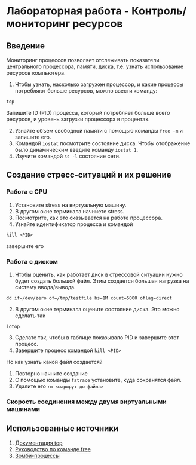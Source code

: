 # Лабораторная работа - Контроль/мониторинг ресурсов
## Введение
Мониторинг процессов позволяет отслеживать показатели центрального процессора, памяти, диска, т.е. узнать использование ресурсов компьютера.

1. Чтобы узнать, насколько загружен процессор, и какие процессы потребляют больше ресурсов, можно ввести команду:
```
top
```
Запишите ID (PID) процесса, который потребляет больше всего ресурсов, и уровень загрузки процессора в процентах.

2. Узнайте объем свободной памяти с помощью команды ```free -m``` и запишите его.
3. Командой ```iostat``` посмотрите состояние диска. Чтобы отображение было динамическим введите команду ```iostat 1```.
4. Изучите командой ```ss -l``` состояние сети.

## Создание стресс-ситуаций и их решение
### Работа с CPU
1. Установите stress на виртуальную машину.
2. В другом окне терминала начниете stress.
3. Посмотрите, как это сказывается на работе процессора.
4. Узнайте идентификатор процесса и командой 
```
kill <PID>
```
завершите его

### Работа с диском
1. Чтобы оценить, как работает диск в стрессовой ситуации нужно будет создать большой файл. Этим создается большая нагрузка на систему ввода/вывода.
```
dd if=/dev/zero of=/tmp/testfile bs=1M count=5000 oflag=direct
```
2. В другом окне терминала оцените состояние диска. Это можно сделать так
```
iotop
```
3. Сделате так, чтобы в таблице показывало PID и завершите этот процесс.
4. Завершите процесс командой ```kill <PID>```

Но как узнать какой файл создается?
1. Повторно начните создание
2. C помощью команды ```fatrace``` установите, куда сохранятся файл.
3. Удалите его ```rm <маршрут до файла>```

### Скорость соединения между двумя виртуальными машинами

## Использованные источники
1. [Документация top](https://man7.org/linux/man-pages/man1/top.1.html)
2. [Руководство по команде free](https://man7.org/linux/man-pages/man1/free.1.html)
3. [Зомби-процессы](https://itsecforu.ru/2021/11/11/%f0%9f%a7%9f-%d0%ba%d0%b0%d0%ba-%d0%bd%d0%b0%d0%b9%d1%82%d0%b8-%d0%b8-%d1%83%d0%b1%d0%b8%d1%82%d1%8c-%d0%b7%d0%be%d0%bc%d0%b1%d0%b8-%d0%bf%d1%80%d0%be%d1%86%d0%b5%d1%81%d1%81%d1%8b-%d0%b2-%d1%81%d0%b8/)
